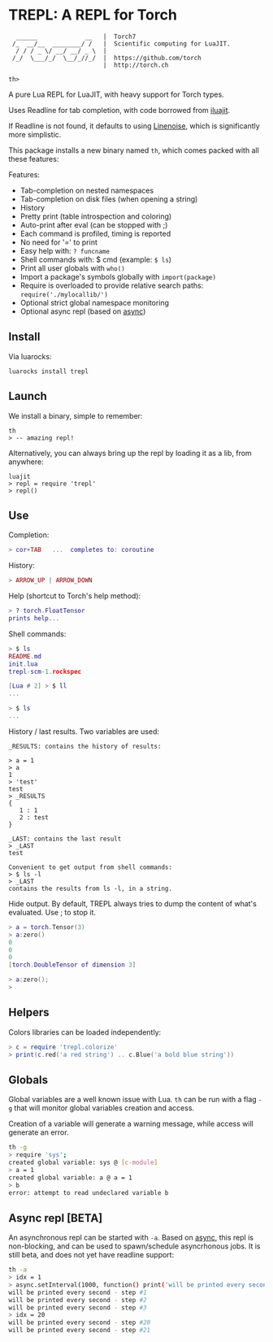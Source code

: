TREPL: A REPL for Torch
=======================

```
  ______             __   |  Torch7
 /_  __/__  ________/ /   |  Scientific computing for LuaJIT.
  / / / _ \/ __/ __/ _ \  |
 /_/  \___/_/  \__/_//_/  |  https://github.com/torch
                          |  http://torch.ch

th>
```

A pure Lua REPL for LuaJIT, with heavy support for Torch types. 

Uses Readline for tab completion, with code borrowed from
[iluajit](https://github.com/jdesgats/ILuaJIT).

If Readline is not found, it defaults to using
[Linenoise](https://github.com/hoelzro/lua-linenoise),
which is significantly more simplistic.

This package installs a new binary named `th`, which
comes packed with all these features:

Features:

* Tab-completion on nested namespaces
* Tab-completion on disk files (when opening a string)
* History
* Pretty print (table introspection and coloring)
* Auto-print after eval (can be stopped with ;)
* Each command is profiled, timing is reported
* No need for '=' to print
* Easy help with: `? funcname`
* Shell commands with: $ cmd (example: `$ ls`)
* Print all user globals with `who()`
* Import a package's symbols globally with `import(package)`
* Require is overloaded to provide relative search paths: `require('./mylocallib/')`
* Optional strict global namespace monitoring
* Optional async repl (based on [async](https://github.com/clementfarabet/async))

Install
-------

Via luarocks:

```
luarocks install trepl
```

Launch
------

We install a binary, simple to remember:

```
th
> -- amazing repl!
```

Alternatively, you can always bring up the repl by loading it as a lib,
from anywhere:

```
luajit
> repl = require 'trepl'
> repl()
```

Use
---

Completion:

```lua
> cor+TAB   ...  completes to: coroutine
```

History:

```lua
> ARROW_UP | ARROW_DOWN
```

Help (shortcut to Torch's help method):

```lua
> ? torch.FloatTensor
prints help...
```

Shell commands:

```lua
> $ ls
README.md
init.lua
trepl-scm-1.rockspec

[Lua # 2] > $ ll
...

> $ ls
...
```

History / last results. Two variables are used:

```
_RESULTS: contains the history of results:

> a = 1
> a
1
> 'test'
test
> _RESULTS
{
   1 : 1
   2 : test
}

_LAST: contains the last result
> _LAST
test

Convenient to get output from shell commands:
> $ ls -l
> _LAST
contains the results from ls -l, in a string.
```

Hide output. By default, TREPL always tries to dump
the content of what's evaluated. Use ; to stop it.

```lua
> a = torch.Tensor(3)
> a:zero()
0
0
0
[torch.DoubleTensor of dimension 3]

> a:zero();
> 
```

Helpers
-------

Colors libraries can be loaded independently:

```lua
> c = require 'trepl.colorize'
> print(c.red('a red string') .. c.Blue('a bold blue string'))
```

Globals
-------

Global variables are a well known issue with Lua. `th` can be run
with a flag `-g` that will monitor global variables creation and access.

Creation of a variable will generate a warning message, while access
will generate an error.

```sh
th -g
> require 'sys';
created global variable: sys @ [c-module]
> a = 1
created global variable: a @ a = 1
> b
error: attempt to read undeclared variable b
```

Async repl [BETA]
-----------------

An asynchronous repl can be started with `-a`. Based on [async](https://github.com/clementfarabet/async), 
this repl is non-blocking, and can be used to spawn/schedule asyncrhonous jobs. It is still beta, 
and does not yet have readline support:

```sh
th -a
> idx = 1
> async.setInterval(1000, function() print('will be printed every second - step #' .. idx) idx = idx + 1 end)
will be printed every second - step #1
will be printed every second - step #2
will be printed every second - step #3
> idx = 20
will be printed every second - step #20
will be printed every second - step #21
```

